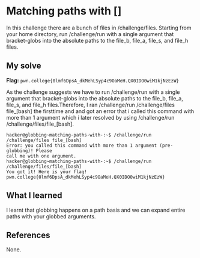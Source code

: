 # Matching paths with []

In this challenge there are a bunch of files in /challenge/files. Starting from your home directory, run /challenge/run 
with a single argument that bracket-globs into the absolute paths to the file_b, file_a, file_s, and file_h files.

## My solve
**Flag:** `pwn.college{0lmf6DpsA_dkMehLSyp4c9OaMeH.QX0IDO0wiM1kjNzEzW}`

As the challenge suggests we have to run /challenge/run with a single argument that bracket-globs into the absolute paths to the file_b, 
file_a, file_s, and file_h files.Therefore, I ran /challenge/run /challenge/files file_[bash] the firsttime and and got an error that i called 
this command with more than 1 argument which i later resolved by using  /challenge/run /challenge/files/file_[bash].

```
hacker@globbing~matching-paths-with-:~$ /challenge/run /challenge/files file_[bash]
Error: you called this command with more than 1 argument (pre-globbing)! Please 
call me with one argument.
hacker@globbing~matching-paths-with-:~$ /challenge/run /challenge/files/file_[bash]
You got it! Here is your flag!
pwn.college{0lmf6DpsA_dkMehLSyp4c9OaMeH.QX0IDO0wiM1kjNzEzW}

```

## What I learned
I learnt that globbing happens on a path basis and we can expand entire paths with your globbed arguments.

## References 
None.
